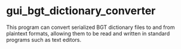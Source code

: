 # gui_bgt_dictionary_converter
This program can convert serialized BGT dictionary files to and from plaintext formats, allowing them to be read and written in standard programs such as text editors.
